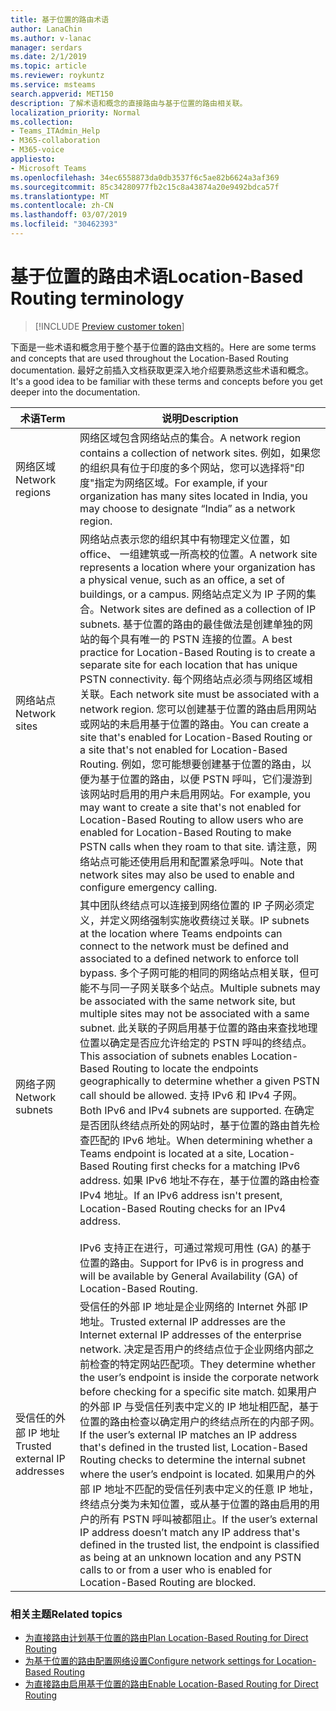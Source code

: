 ```yaml
---
title: 基于位置的路由术语
author: LanaChin
ms.author: v-lanac
manager: serdars
ms.date: 2/1/2019
ms.topic: article
ms.reviewer: roykuntz
ms.service: msteams
search.appverid: MET150
description: 了解术语和概念的直接路由与基于位置的路由相关联。
localization_priority: Normal
ms.collection:
- Teams_ITAdmin_Help
- M365-collaboration
- M365-voice
appliesto:
- Microsoft Teams
ms.openlocfilehash: 34ec6558873da0db3537f6c5ae82b6624a3af369
ms.sourcegitcommit: 85c34280977fb2c15c8a43874a20e9492bdca57f
ms.translationtype: MT
ms.contentlocale: zh-CN
ms.lasthandoff: 03/07/2019
ms.locfileid: "30462393"
---
```

# <a name="location-based-routing-terminology"></a><span data-ttu-id="461f2-103">基于位置的路由术语</span><span class="sxs-lookup"><span data-stu-id="461f2-103">Location-Based Routing terminology</span></span>

> [!INCLUDE [Preview customer token](includes/preview-feature.md)] 

<span data-ttu-id="461f2-104">下面是一些术语和概念用于整个基于位置的路由文档的。</span><span class="sxs-lookup"><span data-stu-id="461f2-104">Here are some terms and concepts that are used throughout the Location-Based Routing documentation.</span></span> <span data-ttu-id="461f2-105">最好之前插入文档获取更深入地介绍要熟悉这些术语和概念。</span><span class="sxs-lookup"><span data-stu-id="461f2-105">It's a good idea to be familiar with these terms and concepts before you get deeper into the documentation.</span></span>

|<span data-ttu-id="461f2-106">术语</span><span class="sxs-lookup"><span data-stu-id="461f2-106">Term</span></span>  |<span data-ttu-id="461f2-107">说明</span><span class="sxs-lookup"><span data-stu-id="461f2-107">Description</span></span>  |
|---------|---------|
|<span data-ttu-id="461f2-108">网络区域</span><span class="sxs-lookup"><span data-stu-id="461f2-108">Network regions</span></span>     | <span data-ttu-id="461f2-109">网络区域包含网络站点的集合。</span><span class="sxs-lookup"><span data-stu-id="461f2-109">A network region contains a collection of network sites.</span></span> <span data-ttu-id="461f2-110">例如，如果您的组织具有位于印度的多个网站，您可以选择将"印度"指定为网络区域。</span><span class="sxs-lookup"><span data-stu-id="461f2-110">For example, if your organization has many sites located in India, you may choose to designate “India” as a network region.</span></span>        |
|<span data-ttu-id="461f2-111">网络站点</span><span class="sxs-lookup"><span data-stu-id="461f2-111">Network sites</span></span>    | <span data-ttu-id="461f2-112">网络站点表示您的组织其中有物理定义位置，如 office、 一组建筑或一所高校的位置。</span><span class="sxs-lookup"><span data-stu-id="461f2-112">A network site represents a location where your organization has a physical venue, such as an office, a set of buildings, or a campus.</span></span> <span data-ttu-id="461f2-113">网络站点定义为 IP 子网的集合。</span><span class="sxs-lookup"><span data-stu-id="461f2-113">Network sites are defined as a collection of IP subnets.</span></span> <span data-ttu-id="461f2-114">基于位置的路由的最佳做法是创建单独的网站的每个具有唯一的 PSTN 连接的位置。</span><span class="sxs-lookup"><span data-stu-id="461f2-114">A best practice for Location-Based Routing is to create a separate site for each location that has unique PSTN connectivity.</span></span>  <span data-ttu-id="461f2-115">每个网络站点必须与网络区域相关联。</span><span class="sxs-lookup"><span data-stu-id="461f2-115">Each network site must be associated with a network region.</span></span> <span data-ttu-id="461f2-116">您可以创建基于位置的路由启用网站或网站的未启用基于位置的路由。</span><span class="sxs-lookup"><span data-stu-id="461f2-116">You can create a site that's enabled for Location-Based Routing or a site that's not enabled for Location-Based Routing.</span></span> <span data-ttu-id="461f2-117">例如，您可能想要创建基于位置的路由，以便为基于位置的路由，以便 PSTN 呼叫，它们漫游到该网站时启用的用户未启用网站。</span><span class="sxs-lookup"><span data-stu-id="461f2-117">For example, you may want to create a site that's not enabled for Location-Based Routing to allow users who are enabled for Location-Based Routing to make PSTN calls when they roam to that site.</span></span> <span data-ttu-id="461f2-118">请注意，网络站点可能还使用启用和配置紧急呼叫。</span><span class="sxs-lookup"><span data-stu-id="461f2-118">Note that network sites may also be used to enable and configure emergency calling.</span></span>        |
|<span data-ttu-id="461f2-119">网络子网</span><span class="sxs-lookup"><span data-stu-id="461f2-119">Network subnets</span></span>     |<span data-ttu-id="461f2-120">其中团队终结点可以连接到网络位置的 IP 子网必须定义，并定义网络强制实施收费绕过关联。</span><span class="sxs-lookup"><span data-stu-id="461f2-120">IP subnets at the location where Teams endpoints can connect to the network must be defined and associated to a defined network to enforce toll bypass.</span></span> <span data-ttu-id="461f2-121">多个子网可能的相同的网络站点相关联，但可能不与同一子网关联多个站点。</span><span class="sxs-lookup"><span data-stu-id="461f2-121">Multiple subnets may be associated with the same network site, but multiple sites may not be associated with a same subnet.</span></span> <span data-ttu-id="461f2-122">此关联的子网启用基于位置的路由来查找地理位置以确定是否应允许给定的 PSTN 呼叫的终结点。</span><span class="sxs-lookup"><span data-stu-id="461f2-122">This association of subnets enables Location-Based Routing to locate the endpoints geographically to determine whether a given PSTN call should be allowed.</span></span> <span data-ttu-id="461f2-123">支持 IPv6 和 IPv4 子网。</span><span class="sxs-lookup"><span data-stu-id="461f2-123">Both IPv6 and IPv4 subnets are supported.</span></span> <span data-ttu-id="461f2-124">在确定是否团队终结点所处的网站时，基于位置的路由首先检查匹配的 IPv6 地址。</span><span class="sxs-lookup"><span data-stu-id="461f2-124">When determining whether a Teams endpoint is located at a site, Location-Based Routing first checks for a matching IPv6 address.</span></span> <span data-ttu-id="461f2-125">如果 IPv6 地址不存在，基于位置的路由检查 IPv4 地址。</span><span class="sxs-lookup"><span data-stu-id="461f2-125">If an IPv6 address isn't present, Location-Based Routing checks for an IPv4 address.</span></span> <br><br><span data-ttu-id="461f2-126">IPv6 支持正在进行，可通过常规可用性 (GA) 的基于位置的路由。</span><span class="sxs-lookup"><span data-stu-id="461f2-126">Support for IPv6 is in progress and will be available by General Availability (GA) of Location-Based Routing.</span></span>          |
|<span data-ttu-id="461f2-127">受信任的外部 IP 地址</span><span class="sxs-lookup"><span data-stu-id="461f2-127">Trusted external IP addresses</span></span>    |<span data-ttu-id="461f2-128">受信任的外部 IP 地址是企业网络的 Internet 外部 IP 地址。</span><span class="sxs-lookup"><span data-stu-id="461f2-128">Trusted external IP addresses are the Internet external IP addresses of the enterprise network.</span></span> <span data-ttu-id="461f2-129">决定是否用户的终结点位于企业网络内部之前检查的特定网站匹配项。</span><span class="sxs-lookup"><span data-stu-id="461f2-129">They determine whether the user’s endpoint is inside the corporate network before checking for a specific site match.</span></span> <span data-ttu-id="461f2-130">如果用户的外部 IP 与受信任列表中定义的 IP 地址相匹配，基于位置的路由检查以确定用户的终结点所在的内部子网。</span><span class="sxs-lookup"><span data-stu-id="461f2-130">If the user’s external IP matches an IP address that's defined in the trusted list, Location-Based Routing checks to determine the internal subnet where the user’s endpoint is located.</span></span> <span data-ttu-id="461f2-131">如果用户的外部 IP 地址不匹配的受信任列表中定义的任意 IP 地址，终结点分类为未知位置，或从基于位置的路由启用的用户的所有 PSTN 呼叫被都阻止。</span><span class="sxs-lookup"><span data-stu-id="461f2-131">If the user’s external IP address doesn’t match any IP address that's defined in the trusted list, the endpoint is classified as being at an unknown location and any PSTN calls to or from a user who is enabled for Location-Based Routing are blocked.</span></span>          |

### <a name="related-topics"></a><span data-ttu-id="461f2-132">相关主题</span><span class="sxs-lookup"><span data-stu-id="461f2-132">Related topics</span></span>
- [<span data-ttu-id="461f2-133">为直接路由计划基于位置的路由</span><span class="sxs-lookup"><span data-stu-id="461f2-133">Plan Location-Based Routing for Direct Routing</span></span>](location-based-routing-plan.md)
- [<span data-ttu-id="461f2-134">为基于位置的路由配置网络设置</span><span class="sxs-lookup"><span data-stu-id="461f2-134">Configure network settings for Location-Based Routing</span></span>](location-based-routing-configure-network-settings.md)
- [<span data-ttu-id="461f2-135">为直接路由启用基于位置的路由</span><span class="sxs-lookup"><span data-stu-id="461f2-135">Enable Location-Based Routing for Direct Routing</span></span>](location-based-routing-enable.md)
